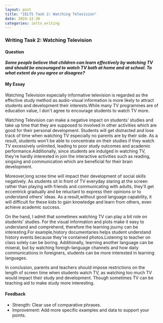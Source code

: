 ```yaml
---
layout: post
title: "IELTS Task 2: Watching Television"
date: 2024-12-30
categories: ielts_writing
---
```


### Writing Task 2: Watching Television

#### Question
***Some people believe that children can learn effectively by watching TV and should be encouraged to watch TV both at home and at school. To what extent do you agree or disagree?***

#### My Essay
Watching Television especially informative television is regarded as the effective study method as audio-visual information is more likely to attract students and development their interests.While many TV programmes are of education value, I don't agree to encourage students to watch TV more.

Watching Television can make a negative impact on students' studies and take up time that they are supposed to involved in other activities which are good for their personal development. Students will get distracted and lose track of time when watching TV especially no parents are by their side. As a result, students won't be able to concentrate on their studies if they watch TV excessively unlimited, leading to poor study outcomes and academic performance.Additionally, since students are indulged in watching TV, they're hardly interested in join the interactive activities such as reading, singsing and communication which are beneficial for their brain development.

Moreover,long scree time will impact their development of social skills negatively. As students sit in front of TV everyday staring at the screen rather than playing with friends and communicating with adults, they'll get eccentrick gradually and be reluctant to express their opinions or to understand others' ideas. As a result,without good language capability, it will difficult for these kids to gain knowledge and learn from others, even achieve academic success. 

On the hand, I admit that sometimes watching TV can play a bit role on students' studies. For the visual information and plots make it easy to understand and comprehend, therefore the learning journy can be interesting.For example,history documentaries helps student understand history events because they're contained photos.Listening to teacher on class solely can be boring. Additionally, learning another language can be miseral, but by watching foreigh-language channels and how daily communications in foreigners, students can be more interested in learning languages.

In conclusion, parents and teachers should impose restrictions on the length of screen time when students watch TV, as watching too much TV would impact their study and development. Though sometimes TV can be teaching aid to make study more interesting.




#### Feedback
- Strength: Clear use of comparative phrases.
- Improvement: Add more specific examples and data to support your points.
